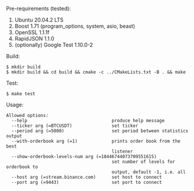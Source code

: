 Pre-requirements (tested):

1. Ubuntu 20.04.2 LTS
2. Boost 1.71 (program_options, system, asio, beast)
3. OpenSSL 1.1.1f
4. RapidJSON 1.1.0
5. (optionally) Google Test 1.10.0-2

Build:
```
$ mkdir build
$ mkdir build && cd build && cmake -c ../CMakeLists.txt -B . && make
```

Test:
```
$ make test
```

Usage:
```
Allowed options:
  --help                                produce help message
  --ticker arg (=BTCUSDT)               set ticker
  --period arg (=5000)                  set period between statistics output
  --with-orderbook arg (=1)             prints order book from the best 
                                        listener
  --show-orderbook-levels-num arg (=18446744073709551615)
                                        set number of levels for orderbook to 
                                        output, default -1, i.e. all
  --host arg (=stream.binance.com)      set host to connect
  --port arg (=9443)                    set port to connect
```
